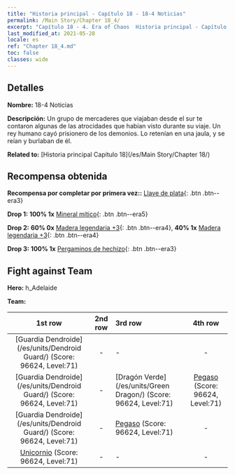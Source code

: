 ```yaml
---
title: "Historia principal - Capítulo 18 - 18-4 Noticias"
permalink: /Main Story/Chapter 18_4/
excerpt: "Capítulo 18 - 4. Era of Chaos  Historia principal - Capítulo 18_4. 18-4 Noticias"
last_modified_at: 2021-05-28
locale: es
ref: "Chapter 18_4.md"
toc: false
classes: wide
---
```


## Detalles

 **Nombre:** 18-4 Noticias

 **Descripción:** Un grupo de mercaderes que viajaban desde el sur te contaron algunas de las atrocidades que habían visto durante su viaje. Un rey humano cayó prisionero de los demonios. Lo retenían en una jaula, y se reían y burlaban de él.

 **Related to:** [Historia principal Capítulo 18](/es/Main Story/Chapter 18/)

## Recompensa obtenida

 **Recompensa por completar por primera vez::** [Llave de plata](/ItemsES/con_693/){: .btn .btn--era3}

 **Drop 1:** **100% 1x** [Mineral mítico](/ItemsES/mat_61/){: .btn .btn--era5}

 **Drop 2:** **60% 0x** [Madera legendaria +3](/ItemsES/mat_55/){: .btn .btn--era4}, **40% 1x** [Madera legendaria +3](/ItemsES/mat_55/){: .btn .btn--era4}

 **Drop 3:** **100% 1x** [Pergaminos de hechizo](/ItemsES/con_694/){: .btn .btn--era3}


## Fight against Team
 **Hero:** h_Adelaide

 **Team:**


  | 1st row | 2nd row | 3rd row | 4th row |
  |:----:|:----:|:----|:----:|
  | [Guardia Dendroide](/es/units/Dendroid Guard/) (Score: 96624, Level:71)  | - | - | - |
  | [Guardia Dendroide](/es/units/Dendroid Guard/) (Score: 96624, Level:71)  | - | [Dragón Verde](/es/units/Green Dragon/) (Score: 96624, Level:71)  | [Pegaso](/es/units/Pegasus/) (Score: 96624, Level:71)  |
  | [Guardia Dendroide](/es/units/Dendroid Guard/) (Score: 96624, Level:71)  | - | [Pegaso](/es/units/Pegasus/) (Score: 96624, Level:71)  | - |
  | [Unicornio](/es/units/Unicorn/) (Score: 96624, Level:71)  | - | - | - |


